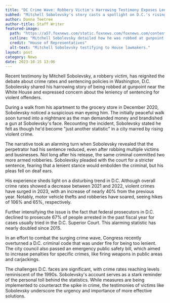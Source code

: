 ```yaml
---
title: "DC Crime Wave: Robbery Victim's Harrowing Testimony Exposes Lenient Policies"
subhed: "Mitchell Sobolevsky's story casts a spotlight on D.C.'s rising crime rates and the consequences of soft-on-crime laws."
author: Donna Teetree
author-title: Staff Writer
featured-image: 
  path: "https://a57.foxnews.com/static.foxnews.com/foxnews.com/content/uploads/2023/10/720/405/Mitchell-Sobolevsky.jpg?ve=1&tl=1"
  cutline: "Mitchell Sobolevsky detailed how he was robbed at gunpoint on the streets of Washington, D.C."
  credit: "House of Representatives"
  alt-text: "Mitchell Sobolevsky testifying to House lawmakers."
layout: post
category: News
date: 2023-10-15 13:06
---
```


Recent testimony by Mitchell Sobolevsky, a robbery victim, has reignited the debate about crime rates and sentencing policies in Washington, D.C. Sobolevsky shared his harrowing story of being robbed at gunpoint near the White House and expressed concern about the leniency of sentencing for violent offenders.

During a walk from his apartment to the grocery store in December 2020, Sobolevsky noticed a suspicious man eyeing him. The initially peaceful walk soon turned into a nightmare as the man demanded money and brandished a gun at Sobolevsky's face. Recounting the incident, Sobolevsky stated he felt as though he'd become "just another statistic" in a city marred by rising violent crime.

The narrative took an alarming turn when Sobolevsky revealed that the perpetrator had his sentence reduced, even after robbing multiple victims and businesses. Not long after his release, the same criminal committed two more armed robberies. Sobolevsky pleaded with the court for a stricter sentence, fearing that a lenient stance would embolden the criminal, but his pleas fell on deaf ears.

His experience sheds light on a disturbing trend in D.C. Although overall crime rates showed a decrease between 2021 and 2022, violent crimes have surged in 2023, with an increase of nearly 40% from the previous year. Notably, motor vehicle thefts and robberies have soared, seeing hikes of 106% and 65%, respectively.

Further intensifying the issue is the fact that federal prosecutors in D.C. declined to prosecute 67% of people arrested in the past fiscal year for cases usually tried in the D.C. Superior Court. This alarming statistic has nearly doubled since 2015.

In an effort to combat the surging crime wave, Congress recently overturned a D.C. criminal code that was under fire for being too lenient. The city council also passed an emergency public safety bill, which aimed to increase penalties for specific crimes, like firing weapons in public areas and carjackings.

The challenges D.C. faces are significant, with crime rates reaching levels reminiscent of the 1990s. Sobolevsky's account serves as a stark reminder of the personal toll behind the statistics. While measures are being implemented to counteract the spike in crime, the testimonies of victims like Sobolevsky underscore the urgency and importance of more effective solutions.
